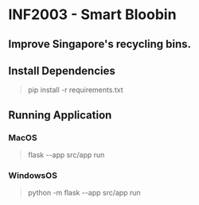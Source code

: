 # INF2003 - Smart Bloobin
## Improve Singapore's recycling bins.

## Install Dependencies
> pip install -r requirements.txt

## Running Application
### MacOS
> flask --app src/app run
### WindowsOS
> python -m flask --app src/app run